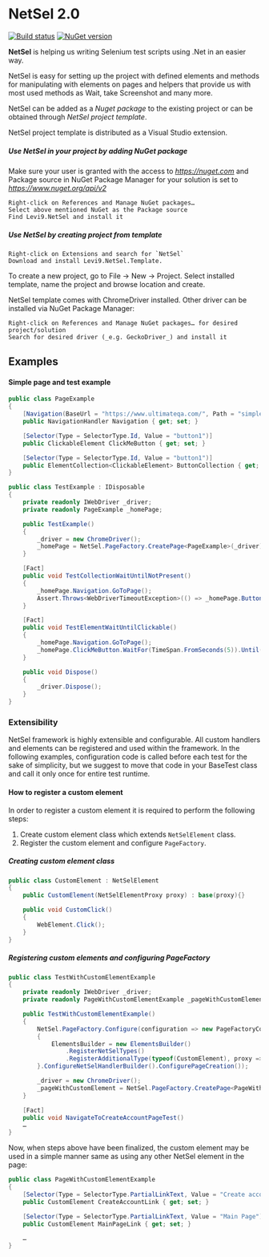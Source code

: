 # NetSel 2.0

[![Build status](https://ci.appveyor.com/api/projects/status/pmahsjio4s9kom78/branch/master?svg=true)](https://ci.appveyor.com/project/uxi187/netsel/branch/master)
[![NuGet version](https://badge.fury.io/nu/Levi9.NetSel.svg)](https://badge.fury.io/nu/Levi9.NetSel)


**NetSel** is helping us writing Selenium test scripts using .Net in an easier way. 

NetSel is easy for setting up the project with defined elements and methods for manipulating with elements on pages and helpers that provide us with most used methods as Wait, take Screenshot and many more.

NetSel can be added as a _Nuget package_ to the existing project or can be obtained through _NetSel project template_. 

NetSel project template is distributed as a Visual Studio extension.

##### Use NetSel in your project by adding NuGet package

Make sure your user is granted with the access to *https://nuget.com* and Package source in NuGet Package Manager for your solution is set to *https://www.nuget.org/api/v2*

    Right-click on References and Manage NuGet packages…
    Select above mentioned NuGet as the Package source
    Find Levi9.NetSel and install it

##### Use NetSel by creating project from template

    Right-click on Extensions and search for `NetSel`
    Download and install Levi9.NetSel.Template.

To create a new project, go to File -> New -> Project. Select installed template, name the project and browse location and create.

NetSel template comes with ChromeDriver installed. Other driver can be installed via NuGet Package Manager:
    
	Right-click on References and Manage NuGet packages… for desired project/solution
    Search for desired driver (_e.g. GeckoDriver_) and install it

## Examples

#### Simple page and test example

```csharp
public class PageExample
{
    [Navigation(BaseUrl = "https://www.ultimateqa.com/", Path = "simple-html-elements-for-automation")]
    public NavigationHandler Navigation { get; set; }

    [Selector(Type = SelectorType.Id, Value = "button1")]
    public ClickableElement ClickMeButton { get; set; }

    [Selector(Type = SelectorType.Id, Value = "button1")]
    public ElementCollection<ClickableElement> ButtonCollection { get; set; }
}
```

```csharp
public class TestExample : IDisposable
{
    private readonly IWebDriver _driver;
    private readonly PageExample _homePage;

    public TestExample()
    {
        _driver = new ChromeDriver();
        _homePage = NetSel.PageFactory.CreatePage<PageExample>(_driver);
    }

    [Fact]
    public void TestCollectionWaitUntilNotPresent()
    {
        _homePage.Navigation.GoToPage();
        Assert.Throws<WebDriverTimeoutException>(() => _homePage.ButtonCollection.WaitFor(TimeSpan.FromSeconds(15)).UntilCollectionNotContainsElements());
    }

    [Fact]
    public void TestElementWaitUntilClickable()
    {
        _homePage.Navigation.GoToPage();
        _homePage.ClickMeButton.WaitFor(TimeSpan.FromSeconds(5)).Until(Until.Clickable);
    }

    public void Dispose()
    {
        _driver.Dispose();
    }
}
```

### Extensibility

NetSel framework is highly extensible and configurable. All custom handlers and elements can be registered and used within the framework. In the following examples, configuration code is called before each test for the sake of simplicity, but we suggest to move that code in your BaseTest class and call it only once for entire test runtime.

#### How to register a custom element

In order to register a custom element it is required to perform the following steps:
1. Create custom element class which extends `NetSelElement` class.
2. Register the custom element and configure `PageFactory`.

##### Creating custom element class

```csharp
public class CustomElement : NetSelElement
{
    public CustomElement(NetSelElementProxy proxy) : base(proxy){}

    public void CustomClick()
    {
        WebElement.Click();
    }
}
```

##### Registering custom elements and configuring PageFactory

```csharp
public class TestWithCustomElementExample
{
    private readonly IWebDriver _driver;
    private readonly PageWithCustomElementExample _pageWithCustomElement;

    public TestWithCustomElementExample()
    {
        NetSel.PageFactory.Configure(configuration => new PageFactoryConfiguration
        {
            ElementsBuilder = new ElementsBuilder()
                .RegisterNetSelTypes()
                .RegisterAdditionalType(typeof(CustomElement), proxy => new CustomElement(proxy))
        }.ConfigureNetSelHandlerBuilder().ConfigurePageCreation());

        _driver = new ChromeDriver();
        _pageWithCustomElement = NetSel.PageFactory.CreatePage<PageWithCustomElementExample>(_driver);
    }

    [Fact]
    public void NavigateToCreateAccountPageTest()
    …
}
```

Now, when steps above have been finalized, the custom element may be used in a simple manner same as using any other NetSel element in the page:
```csharp
public class PageWithCustomElementExample
{
    [Selector(Type = SelectorType.PartialLinkText, Value = "Create account")]
    public CustomElement CreateAccountLink { get; set; }

    [Selector(Type = SelectorType.PartialLinkText, Value = "Main Page")]
    public CustomElement MainPageLink { get; set; }

    …
}
```
